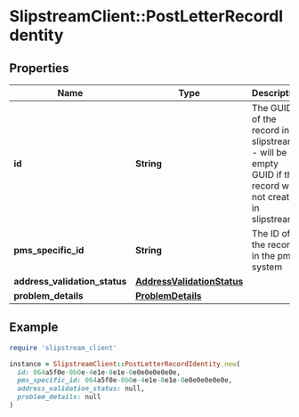 # SlipstreamClient::PostLetterRecordIdentity

## Properties

| Name | Type | Description | Notes |
| ---- | ---- | ----------- | ----- |
| **id** | **String** | The GUID of the record in slipstream - will be an empty GUID if the record was not created in slipstream | [optional] |
| **pms_specific_id** | **String** | The ID of the record in the pms system |  |
| **address_validation_status** | [**AddressValidationStatus**](AddressValidationStatus.md) |  | [optional] |
| **problem_details** | [**ProblemDetails**](ProblemDetails.md) |  | [optional] |

## Example

```ruby
require 'slipstream_client'

instance = SlipstreamClient::PostLetterRecordIdentity.new(
  id: 064a5f0e-0b0e-4e1e-8e1e-0e0e0e0e0e0e,
  pms_specific_id: 064a5f0e-0b0e-4e1e-8e1e-0e0e0e0e0e0e,
  address_validation_status: null,
  problem_details: null
)
```

